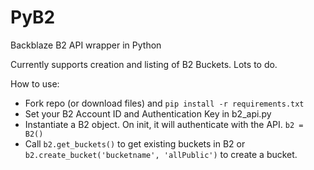 # PyB2
Backblaze B2 API wrapper in Python

Currently supports creation and listing of B2 Buckets.
Lots to do.

How to use:
- Fork repo (or download files) and `pip install -r requirements.txt`
- Set your B2 Account ID and Authentication Key in b2_api.py
- Instantiate a B2 object. On init, it will authenticate with the API. `b2 = B2()`
- Call `b2.get_buckets()` to get existing buckets in B2 or `b2.create_bucket('bucketname', 'allPublic')` to create a bucket.
